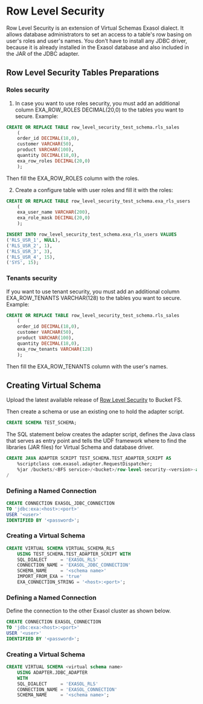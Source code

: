 # Row Level Security

Row Level Security is an extension of Virtual Schemas Exasol dialect. It allows database administrators to set an access to a table's row basing on user's roles and user's names.
You don't have to install any JDBC driver, because it is already installed in the Exasol database and also included in the JAR of the JDBC adapter.

## Row Level Security Tables Preparations

### Roles security

1. In case you want to use roles security, you must add an additional column EXA_ROW_ROLES DECIMAL(20,0) to the tables you want to secure. 
Example:
```sql
CREATE OR REPLACE TABLE row_level_security_test_schema.rls_sales 
    (  
    order_id DECIMAL(18,0),  
    customer VARCHAR(50),  
    product VARCHAR(100),  
    quantity DECIMAL(18,0),
    exa_row_roles DECIMAL(20,0)  
    ); 
```

Then fill the EXA_ROW_ROLES column with the roles.

2. Create a configure table with user roles and fill it with the roles:
```sql
CREATE OR REPLACE TABLE row_level_security_test_schema.exa_rls_users  
    (  
    exa_user_name VARCHAR(200),
    exa_role_mask DECIMAL(20,0)  
    );  

INSERT INTO row_level_security_test_schema.exa_rls_users VALUES 
('RLS_USR_1', NULL),
('RLS_USR_2', 1),
('RLS_USR_3', 3),
('RLS_USR_4', 15),
('SYS', 15);
```

### Tenants security

If you want to use tenant security, you must add an additional column EXA_ROW_TENANTS VARCHAR(128) to the tables you want to secure. 
Example:
```sql
CREATE OR REPLACE TABLE row_level_security_test_schema.rls_sales 
    (  
    order_id DECIMAL(18,0),  
    customer VARCHAR(50),  
    product VARCHAR(100),  
    quantity DECIMAL(18,0),
    exa_row_tenants VARCHAR(128)  
    );     
```

Then fill the EXA_ROW_TENANTS column with the user's names.

## Creating Virtual Schema

Upload the latest available release of [Row Level Security](https://github.com/exasol/row-level-security/releases) to Bucket FS.

Then create a schema or use an existing one to hold the adapter script.

```sql
CREATE SCHEMA TEST_SCHEMA;
```

The SQL statement below creates the adapter script, defines the Java class that serves as entry point and tells the UDF framework where to find the libraries (JAR files) for Virtual Schema and database driver.

```sql
CREATE JAVA ADAPTER SCRIPT TEST_SCHEMA.TEST_ADAPTER_SCRIPT AS
    %scriptclass com.exasol.adapter.RequestDispatcher;
    %jar /buckets/<BFS service>/<bucket>/row-level-security-<version>-all-dependencies.jar;
/
```

### Defining a Named Connection

```sql
CREATE CONNECTION EXASOL_JDBC_CONNECTION 
TO 'jdbc:exa:<host>:<port>' 
USER '<user>' 
IDENTIFIED BY '<password>';
```

### Creating a Virtual Schema

```sql
CREATE VIRTUAL SCHEMA VIRTUAL_SCHEMA_RLS 
    USING TEST_SCHEMA.TEST_ADAPTER_SCRIPT WITH
    SQL_DIALECT     = 'EXASOL_RLS'
    CONNECTION_NAME = 'EXASOL_JDBC_CONNECTION'
    SCHEMA_NAME     = '<schema name>'
    IMPORT_FROM_EXA = 'true'
    EXA_CONNECTION_STRING = '<host>:<port>';
```

### Defining a Named Connection

Define the connection to the other Exasol cluster as shown below.

```sql
CREATE CONNECTION EXASOL_CONNECTION 
TO 'jdbc:exa:<host>:<port>' 
USER '<user>' 
IDENTIFIED BY '<password>';
```

### Creating a Virtual Schema

```sql
CREATE VIRTUAL SCHEMA <virtual schema name> 
    USING ADAPTER.JDBC_ADAPTER 
    WITH
    SQL_DIALECT     = 'EXASOL_RLS'
    CONNECTION_NAME = 'EXASOL_CONNECTION'
    SCHEMA_NAME     = '<schema name>';
```